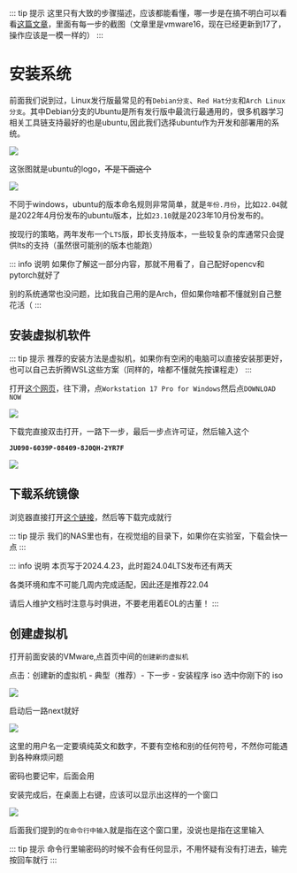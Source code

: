 ::: tip 提示
这里只有大致的步骤描述，应该都能看懂，哪一步是在搞不明白可以看看[这篇文章](https://juejin.cn/post/7122273969520001061)，里面有每一步的截图（文章里是vmware16，现在已经更新到17了，操作应该是一模一样的）
:::

# 安装系统
前面我们说到过，Linux发行版最常见的有`Debian分支`、`Red Hat分支`和`Arch Linux分支`。其中Debian分支的Ubuntu是所有发行版中最流行最通用的，很多机器学习相关工具链支持最好的也是ubuntu,因此我们选择ubuntu作为开发和部署用的系统。   

![](/ubuntu.png)

这张图就是ubuntu的logo，~~不是下面这个~~

![](https://mirror.ghproxy.com/raw.githubusercontent.com/SAWARATSUKI/ServiceLogos/main/Ubuntu/Ubuntu.png)

不同于windows，ubuntu的版本命名规则非常简单，就是`年份.月份`，比如`22.04`就是2022年4月份发布的ubuntu版本，比如`23.10`就是2023年10月份发布的。

按现行的策略，两年发布一个`LTS`版，即长支持版本，一些较复杂的库通常只会提供lts的支持（虽然很可能别的版本也能跑）

::: info 说明
如果你了解这一部分内容，那就不用看了，自己配好opencv和pytorch就好了

别的系统通常也没问题，比如我自己用的是Arch，但如果你啥都不懂就别自己整花活（
:::

## 安装虚拟机软件
::: tip 提示
推荐的安装方法是虚拟机，如果你有空闲的电脑可以直接安装那更好，也可以自己去折腾WSL这些方案（同样的，啥都不懂就先按课程走）
:::

打开[这个网页](https://www.vmware.com/products/workstation-pro/workstation-pro-evaluation.html)，往下滑，点`Workstation 17 Pro for Windows`然后点`DOWNLOAD NOW`

![](/Screenshot_20240423_182343.png)

下载完直接双击打开，一路下一步，最后一步点许可证，然后输入这个

**`JU090-6039P-08409-8J0QH-2YR7F`**

![](/boxcndgDKfTuio3nF0QboemIPHe.png)

## 下载系统镜像
浏览器直接打开[这个链接](http://mirrors.nju.edu.cn/ubuntu-releases/22.04.4/ubuntu-22.04.4-desktop-amd64.iso)，然后等下载完成就行

::: tip 提示
我们的NAS里也有，在视觉组的目录下，如果你在实验室，下载会快一点
:::

::: info 说明
本页写于2024.4.23，此时距24.04LTS发布还有两天

各类环境和库不可能几周内完成适配，因此还是推荐22.04

请后人维护文档时注意与时俱进，不要老用着EOL的古董！
:::

## 创建虚拟机
打开前面安装的VMware,点首页中间的`创建新的虚拟机`

点击：创建新的虚拟机 - 典型（推荐）- 下一步 - 安装程序 iso 选中你刚下的 iso

![](/boxcnGHnjgZvtcBrm0XXitFl4Jg.png)

启动后一路next就好

![](/boxcnLxZnyFN3ohE8zrTwNaCA8e.png)

这里的用户名一定要填纯英文和数字，不要有空格和别的任何符号，不然你可能遇到各种麻烦问题

密码也要记牢，后面会用

安装完成后，在桌面上右键，应该可以显示出这样的一个窗口

![](/boxcnG6z1VpAYUGMSkSwDBUxEvf.png)

后面我们提到的`在命令行中输入`就是指在这个窗口里，没说也是指在这里输入

::: tip 提示
命令行里输密码的时候不会有任何显示，不用怀疑有没有打进去，输完按回车就行
:::
